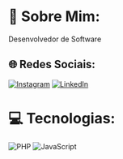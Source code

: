 # 💫 Sobre Mim:
Desenvolvedor de Software

## 🌐 Redes Sociais:
[![Instagram](https://img.shields.io/badge/Instagram-%23E4405F.svg?logo=Instagram&logoColor=white)](https://instagram.com/gustavawn) [![LinkedIn](https://img.shields.io/badge/LinkedIn-%230077B5.svg?logo=linkedin&logoColor=white)](https://linkedin.com/in/gustavo-lsm) 

# 💻 Tecnologias:
![PHP](https://img.shields.io/badge/php-%23777BB4.svg?style=for-the-badge&logo=php&logoColor=white) ![JavaScript](https://img.shields.io/badge/javascript-%23323330.svg?style=for-the-badge&logo=javascript&logoColor=%23F7DF1E)

